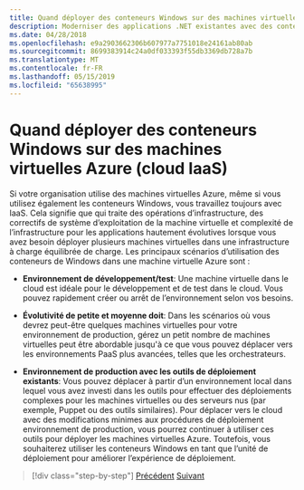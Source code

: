 ```yaml
---
title: Quand déployer des conteneurs Windows sur des machines virtuelles Azure (cloud IaaS)
description: Moderniser des applications .NET existantes avec des conteneurs de Cloud Azure et Windows | Quand déployer des conteneurs de Windows sur les machines virtuelles Azure (IaaS cloud)
ms.date: 04/28/2018
ms.openlocfilehash: e9a2903662306b607977a7751018e24161ab80ab
ms.sourcegitcommit: 8699383914c24a0df033393f55db3369db728a7b
ms.translationtype: MT
ms.contentlocale: fr-FR
ms.lasthandoff: 05/15/2019
ms.locfileid: "65638995"
---
```

# <a name="when-to-deploy-windows-containers-to-azure-vms-iaas-cloud"></a>Quand déployer des conteneurs Windows sur des machines virtuelles Azure (cloud IaaS)

Si votre organisation utilise des machines virtuelles Azure, même si vous utilisez également les conteneurs Windows, vous travaillez toujours avec IaaS. Cela signifie que qui traite des opérations d’infrastructure, des correctifs de système d’exploitation de la machine virtuelle et complexité de l’infrastructure pour les applications hautement évolutives lorsque vous avez besoin déployer plusieurs machines virtuelles dans une infrastructure à charge équilibrée de charge. Les principaux scénarios d’utilisation des conteneurs de Windows dans une machine virtuelle Azure sont :

- **Environnement de développement/test**: Une machine virtuelle dans le cloud est idéale pour le développement et de test dans le cloud. Vous pouvez rapidement créer ou arrêt de l’environnement selon vos besoins.

- **Évolutivité de petite et moyenne doit**: Dans les scénarios où vous devrez peut-être quelques machines virtuelles pour votre environnement de production, gérez un petit nombre de machines virtuelles peut être abordable jusqu'à ce que vous pouvez déplacer vers les environnements PaaS plus avancées, telles que les orchestrateurs.

- **Environnement de production avec les outils de déploiement existants**: Vous pouvez déplacer à partir d’un environnement local dans lequel vous avez investi dans les outils pour effectuer des déploiements complexes pour les machines virtuelles ou des serveurs nus (par exemple, Puppet ou des outils similaires). Pour déplacer vers le cloud avec des modifications minimes aux procédures de déploiement environnement de production, vous pourrez continuer à utiliser ces outils pour déployer les machines virtuelles Azure. Toutefois, vous souhaiterez utiliser les conteneurs Windows en tant que l’unité de déploiement pour améliorer l’expérience de déploiement.

>[!div class="step-by-step"]
>[Précédent](when-to-deploy-windows-containers-in-your-on-premises-iaas-vm-infrastructure.md)
>[Suivant](when-to-deploy-windows-containers-to-azure-container-instances-ACI.md)
